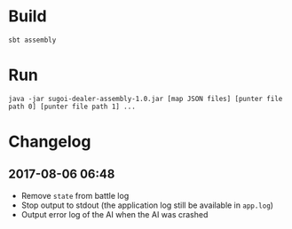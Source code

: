 # Build

```
sbt assembly
```

# Run
```
java -jar sugoi-dealer-assembly-1.0.jar [map JSON files] [punter file path 0] [punter file path 1] ...
```

# Changelog

## 2017-08-06 06:48

- Remove `state` from battle log
- Stop output to stdout (the application log still be available in `app.log`)
- Output error log of the AI when the AI was crashed